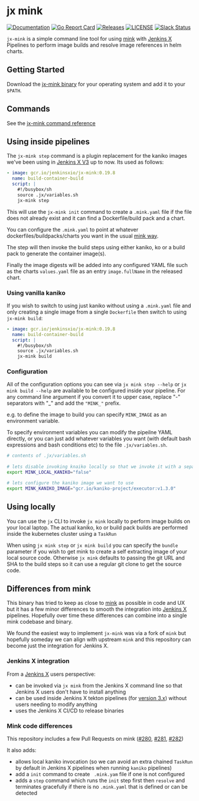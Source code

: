 # jx mink

[![Documentation](https://godoc.org/github.com/jenkins-x-plugins/jx-mink?status.svg)](https://pkg.go.dev/mod/github.com/jenkins-x-plugins/jx-mink)
[![Go Report Card](https://goreportcard.com/badge/github.com/jenkins-x-plugins/jx-mink)](https://goreportcard.com/report/github.com/jenkins-x-plugins/jx-mink)
[![Releases](https://img.shields.io/github/release-pre/jenkins-x/helmboot.svg)](https://github.com/jenkins-x-plugins/jx-mink/releases)
[![LICENSE](https://img.shields.io/github/license/jenkins-x/helmboot.svg)](https://github.com/jenkins-x-plugins/jx-mink/blob/master/LICENSE)
[![Slack Status](https://img.shields.io/badge/slack-join_chat-white.svg?logo=slack&style=social)](https://slack.k8s.io/)

`jx-mink` is a simple command line tool for using [mink](https://github.com/mattmoor/mink) with [Jenkins X](https://jenkins-x.io/) Pipelines to perform image builds and resolve image references in helm charts.


## Getting Started

Download the [jx-mink binary](https://github.com/jenkins-x-plugins/mink/releases) for your operating system and add it to your `$PATH`.

## Commands

See the [jx-mink command reference](https://github.com/jenkins-x-plugins/mink/blob/master/docs/cmd/jx-mink.md#jx-mink)


## Using inside pipelines

The `jx-mink step` command is a plugin replacement for the kaniko images we've been using in [Jenkins X V3](https://jenkins-x.io/v3/) up to now. Its used as follows:

```yaml 
- image: gcr.io/jenkinsxio/jx-mink:0.19.8
  name: build-container-build
  script: |
    #!/busybox/sh
    source .jx/variables.sh
    jx-mink step
```

This will use the `jx-mink init` command to create a `.mink.yaml` file if the file does not already exist and it can find a Dockerfile/build pack and a chart.

You can configure the `.mink.yaml` to point at whatever dockerfiles/buildpacks/charts you want in the usual [mink way](https://github.com/mattmoor/mink).

The step will then invoke the build steps using either kaniko, ko or a build pack to generate the container image(s).

Finally the image digests will be added into any configured YAML file such as the charts `values.yaml` file as an entry `image.fullName` in the released chart.

 
### Using vanilla kaniko

If you wish to switch to using just kaniko without using a `.mink.yaml` file and only creating a single image from a single `Dockerfile` then switch to using `jx-mink build`:

```yaml 
- image: gcr.io/jenkinsxio/jx-mink:0.19.8
  name: build-container-build
  script: |
    #!/busybox/sh
    source .jx/variables.sh
    jx-mink build
```

### Configuration

All of the configuration options you can see via `jx mink step --help`  or `jx mink build --help` are available to be configured inside your pipeline. For any command line argument if you convert it to upper case, replace "-" separators with "_" and add the `"MINK_"` prefix.

e.g. to define the image to build you can specify `MINK_IMAGE` as an environment variable.

To specify environment variables you can modify the pipeilne YAML directly, or you can just add whatever variables you want (with default bash expressions and bash conditions etc) to the file `.jx/variables.sh`.

```bash 
# contents of .jx/variables.sh
                                
# lets disable invoking knaiko locally so that we invoke it with a separate TaskRun
export MINK_LOCAL_KANIKO="false"                                                   

# lets configure the kaniko image we want to use
export MINK_KANIKO_IMAGE="gcr.io/kaniko-project/executor:v1.3.0"                                                   
```

## Using locally

You can use the `jx` CLI to invoke `jx mink` locally to perform image builds on your local laptop. The actual kaniko, ko or build pack builds are performed inside the kubernetes cluster using a `TaskRun`

When using `jx mink step`  or `jx mink build` you can specify the `bundle` parameter if you wish to get mink to create a self extracting image of your local source code. Otherwise `jx mink` defaults to passing the git URL and SHA to the build steps so it can use a regular git clone to get the source code.



## Differences from mink

This binary has tried to keep as close to [mink](https://github.com/mattmoor/mink) as possible in code and UX but it has a few minor differences to smooth the integration into [Jenkins X](https://jenkins-x.io/) pipelines. Hopefully over time these differences can combine into a single mink codebase and binary.

We found the easiest way to implement `jx-mink` was via a fork of `mink` but hopefully someday we can align with upstream `mink` and this repository can become just the integration for Jenkins X.
 
### Jenkins X integration 

From a [Jenkins X](https://jenkins-x.io/) users perspective:

* can be invoked via `jx mink` from the Jenkins X command line so that Jenkins X users don't have to install anything
* can be used inside Jenkins X tekton pipelines (for [version 3.x](https://jenkins-x.io/v3/)) without users needing to modify anything
* uses the Jenkins X CI/CD to release binaries

### Mink code differences

This repository includes a few Pull Requests on mink ([#280](https://github.com/mattmoor/mink/pull/280), [#281](https://github.com/mattmoor/mink/pull/281), [#282](https://github.com/mattmoor/mink/pull/282))

It also adds:

* allows local kaniko invocation (so we can avoid an extra chained `TaskRun` by default in Jenkins X pipelines when running `kaniko` pipelines)
* add a `init` command to create ` .mink.yam` file if one is not configured
* adds a `step` command which runs the `init` step first then `resolve` and terminates gracefully if there is no `.mink.yaml` that is defined or can be detected 
